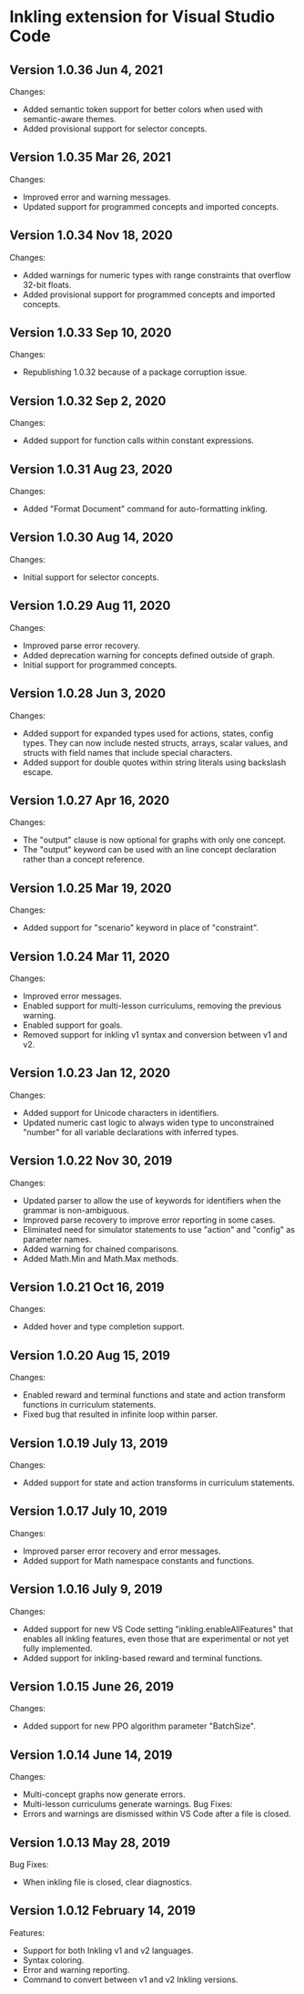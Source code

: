 # Inkling extension for Visual Studio Code

## Version 1.0.36 Jun 4, 2021

Changes:

-   Added semantic token support for better colors when used with semantic-aware themes.
-   Added provisional support for selector concepts.

## Version 1.0.35 Mar 26, 2021

Changes:

-   Improved error and warning messages.
-   Updated support for programmed concepts and imported concepts.

## Version 1.0.34 Nov 18, 2020

Changes:

-   Added warnings for numeric types with range constraints that overflow 32-bit floats.
-   Added provisional support for programmed concepts and imported concepts.

## Version 1.0.33 Sep 10, 2020

Changes:

-   Republishing 1.0.32 because of a package corruption issue.

## Version 1.0.32 Sep 2, 2020

Changes:

-   Added support for function calls within constant expressions.

## Version 1.0.31 Aug 23, 2020

Changes:

-   Added "Format Document" command for auto-formatting inkling.

## Version 1.0.30 Aug 14, 2020

Changes:

-   Initial support for selector concepts.

## Version 1.0.29 Aug 11, 2020

Changes:

-   Improved parse error recovery.
-   Added deprecation warning for concepts defined outside of graph.
-   Initial support for programmed concepts.

## Version 1.0.28 Jun 3, 2020

Changes:

-   Added support for expanded types used for actions, states, config types. They can now include nested structs, arrays, scalar values, and structs with field names that include special characters.
-   Added support for double quotes within string literals using backslash escape.

## Version 1.0.27 Apr 16, 2020

Changes:

-   The "output" clause is now optional for graphs with only one concept.
-   The "output" keyword can be used with an line concept declaration rather than a concept reference.

## Version 1.0.25 Mar 19, 2020

Changes:

-   Added support for "scenario" keyword in place of "constraint".

## Version 1.0.24 Mar 11, 2020

Changes:

-   Improved error messages.
-   Enabled support for multi-lesson curriculums, removing the previous warning.
-   Enabled support for goals.
-   Removed support for inkling v1 syntax and conversion between v1 and v2.

## Version 1.0.23 Jan 12, 2020

Changes:

-   Added support for Unicode characters in identifiers.
-   Updated numeric cast logic to always widen type to unconstrained "number" for all variable declarations with inferred types.

## Version 1.0.22 Nov 30, 2019

Changes:

-   Updated parser to allow the use of keywords for identifiers when the grammar is non-ambiguous.
-   Improved parse recovery to improve error reporting in some cases.
-   Eliminated need for simulator statements to use "action" and "config" as parameter names.
-   Added warning for chained comparisons.
-   Added Math.Min and Math.Max methods.

## Version 1.0.21 Oct 16, 2019

Changes:

-   Added hover and type completion support.

## Version 1.0.20 Aug 15, 2019

Changes:

-   Enabled reward and terminal functions and state and action transform functions in curriculum statements.
-   Fixed bug that resulted in infinite loop within parser.

## Version 1.0.19 July 13, 2019

Changes:

-   Added support for state and action transforms in curriculum statements.

## Version 1.0.17 July 10, 2019

Changes:

-   Improved parser error recovery and error messages.
-   Added support for Math namespace constants and functions.

## Version 1.0.16 July 9, 2019

Changes:

-   Added support for new VS Code setting "inkling.enableAllFeatures" that enables all inkling features, even those that are experimental or not yet fully implemented.
-   Added support for inkling-based reward and terminal functions.

## Version 1.0.15 June 26, 2019

Changes:

-   Added support for new PPO algorithm parameter "BatchSize".

## Version 1.0.14 June 14, 2019

Changes:

-   Multi-concept graphs now generate errors.
-   Multi-lesson curriculums generate warnings.
    Bug Fixes:
-   Errors and warnings are dismissed within VS Code after a file is closed.

## Version 1.0.13 May 28, 2019

Bug Fixes:

-   When inkling file is closed, clear diagnostics.

## Version 1.0.12 February 14, 2019

Features:

-   Support for both Inkling v1 and v2 languages.
-   Syntax coloring.
-   Error and warning reporting.
-   Command to convert between v1 and v2 Inkling versions.
